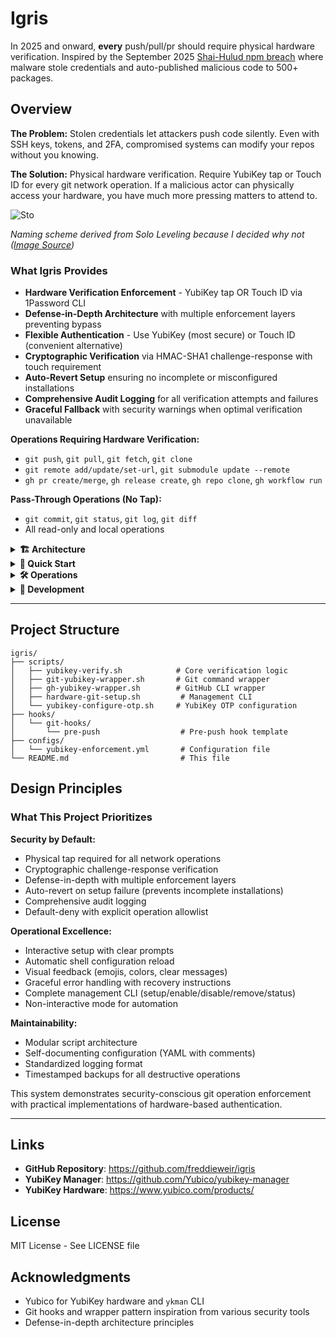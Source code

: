 # Igris

In 2025 and onward, **every** push/pull/pr should require physical hardware verification. Inspired by the September 2025 [Shai-Hulud npm breach](https://www.cisa.gov/news-events/alerts/2025/09/23/widespread-supply-chain-compromise-impacting-npm-ecosystem) where malware stole credentials and auto-published malicious code to 500+ packages.

## Overview

**The Problem:** Stolen credentials let attackers push code silently. Even with SSH keys, tokens, and 2FA, compromised systems can modify your repos without you knowing.

**The Solution:** Physical hardware verification. Require YubiKey tap or Touch ID for every git network operation. If a malicious actor can physically access your hardware, you have much more pressing matters to attend to.

![Sto](https://github.com/user-attachments/assets/4ece2970-c744-4fa1-84fc-e901a73e89e6)

_Naming scheme derived from Solo Leveling because I decided why not ([Image Source](https://solo-leveling.fandom.com/wiki/Shadow_Preservation?file=Sto.jpg))_

### What Igris Provides

- **Hardware Verification Enforcement** - YubiKey tap OR Touch ID via 1Password CLI
- **Defense-in-Depth Architecture** with multiple enforcement layers preventing bypass
- **Flexible Authentication** - Use YubiKey (most secure) or Touch ID (convenient alternative)
- **Cryptographic Verification** via HMAC-SHA1 challenge-response with touch requirement
- **Auto-Revert Setup** ensuring no incomplete or misconfigured installations
- **Comprehensive Audit Logging** for all verification attempts and failures
- **Graceful Fallback** with security warnings when optimal verification unavailable

**Operations Requiring Hardware Verification:**
- `git push`, `git pull`, `git fetch`, `git clone`
- `git remote add/update/set-url`, `git submodule update --remote`
- `gh pr create/merge`, `gh release create`, `gh repo clone`, `gh workflow run`

**Pass-Through Operations (No Tap):**
- `git commit`, `git status`, `git log`, `git diff`
- All read-only and local operations

<details>
<summary><strong>🏗️ Architecture</strong></summary>

## System Architecture

Igris implements a defense-in-depth security model with three enforcement layers:

### Enforcement Layers

```
🔒 Igris Security Enforcement
│
├── Layer 1: Shell Wrappers
│   ├── git-yubikey-wrapper.sh      → Intercepts git commands
│   └── gh-yubikey-wrapper.sh       → Intercepts GitHub CLI commands
│
├── Layer 2: Git Hooks
│   └── pre-push hook               → Catches direct binary invocations
│
└── Layer 3: YubiKey Verification
    └── yubikey-verify.sh           → Cryptographic challenge-response
```

### Security Flow

**Shell Wrapper Layer (Primary):**
1. User executes `git push origin main`
2. Shell function intercepts command
3. Detects network operation
4. Triggers YubiKey verification
5. Only proceeds if verification succeeds

**Git Hook Layer (Secondary):**
1. Even if wrappers bypassed (direct binary call)
2. Pre-push hook executes before network operation
3. Requires YubiKey verification again
4. Aborts push if verification fails

**YubiKey Verification Core:**
1. Detects YubiKey presence via `ykman`
2. Generates random 32-byte challenge
3. Sends challenge to YubiKey OTP slot 2
4. Requires physical tap (hardware enforced)
5. Validates HMAC-SHA1 response
6. Logs attempt (success/failure/timeout)

### Verification Methods (Priority Order)

1. **YubiKey OTP with Required Touch** (MOST SECURE)
   - Cryptographic HMAC-SHA1 challenge-response
   - Touch flag enforced on YubiKey slot 2
   - Random 32-byte challenge per operation
   - Hardware-verified physical presence
   - Preferred method for maximum security

2. **Touch ID via 1Password CLI** (SECURE)
   - Biometric authentication using macOS Secure Enclave
   - Requires 1Password CLI with biometric unlock enabled
   - Hardware-backed (Touch ID sensor)
   - Excellent alternative when YubiKey unavailable
   - macOS only

3. **YubiKey OTP without Guaranteed Touch** (ACCEPTABLE)
   - Used if slot not configured with --touch flag
   - Still cryptographic verification
   - Warns user to reconfigure for maximum security

**Note**: All insecure fallback methods (FIDO2 presence, simple presence) have been removed. Operations fail hard if proper verification cannot be achieved.

### Shell Integration

The system integrates with your shell configuration (~/.zshrc or ~/.bashrc):

```bash
# Wrapper functions
git() {
    "/path/to/git-yubikey-wrapper.sh" "$@"
}

gh() {
    "/path/to/gh-yubikey-wrapper.sh" "$@"
}

# Environment variables
export TOMB_DIR="/path/to/igris"
export TOMB_YUBIKEY_ENABLED=true
```

Wrappers intercept commands transparently while preserving all git/gh functionality and completions.

### Data Persistence

**Verification Logs:**
- Location: `~/.tomb-yubikey-verifications.log`
- Format: ISO 8601 timestamp, status, operation, method, serial number
- Monitors for repeated failures (alerts after 5 failures)

**Backups:**
- Location: `~/.tomb-yubikey-backup/`
- Contains timestamped shell config backups
- Removal creates comprehensive backup in `removal-TIMESTAMP/`

</details>

<details>
<summary><strong>🚀 Quick Start</strong></summary>

## Quick Start

### Prerequisites

**Hardware Verification (Choose One or Both):**

**Option 1: YubiKey (Most Secure)**
- YubiKey 4/5 series with OTP support
- `ykman` (YubiKey Manager CLI)

```bash
# macOS
brew install ykman

# Linux (Ubuntu/Debian)
sudo apt install yubikey-manager

# Linux (Fedora/RHEL)
sudo dnf install yubikey-manager

# Verify installation
ykman list
# Should show: YubiKey 5C Nano (Serial: 12345678)
```

**Option 2: Touch ID (Convenient Alternative - macOS only)**
- macOS device with Touch ID sensor
- 1Password CLI (`op`)
- 1Password app with biometric unlock configured

```bash
# macOS
brew install 1password-cli

# Sign in to 1Password
op signin

# Configure 1Password app for Touch ID:
# 1. Open 1Password app
# 2. Settings → Security
# 3. Enable "Unlock with Touch ID"
# 4. Set "Auto-lock" to short duration (1-5 min recommended)

# Verify biometric unlock works
op item list  # Should trigger Touch ID prompt
```

> **Important**: Touch ID security depends on 1Password app settings. For effective verification, enable "Require Touch ID" and set a short auto-lock timeout in 1Password preferences.

**General Requirements:**
- `git` (2.0+)
- Bash or Zsh shell

**Platform Support:**
- ✅ macOS (YubiKey + Touch ID)
- ✅ Linux (YubiKey only)
- ❌ Windows (not yet supported)

### Installation

**1. Clone Repository:**
```bash
git clone https://github.com/freddieweir/igris.git
cd igris
```

**2. Configure Hardware Verification:**

*If using YubiKey:*
```bash
./scripts/yubikey-configure-otp.sh configure
```
This sets up HMAC-SHA1 challenge-response with required touch on slot 2.

*If using Touch ID:*
```bash
# Ensure 1Password CLI is signed in
op signin

# Verify biometric unlock works
op account list  # Should trigger Touch ID
```

**3. Install Enforcement System:**
```bash
./scripts/hardware-git-setup.sh setup
```

Interactive setup process:
- Detects available hardware (YubiKey and/or Touch ID)
- Installs shell wrappers for git/gh commands
- Configures global git hooks via template directory
- Backs up existing shell configuration
- **Requires hardware verification to complete** (proves physical access)
- Auto-reverts if verification fails

**4. Reload Shell Configuration:**
```bash
# Zsh
source ~/.zshrc

# Bash (macOS)
source ~/.bash_profile

# Bash (Linux)
source ~/.bashrc

# Or restart your terminal
```

### First Use

**Test Verification:**
```bash
./scripts/hardware-git-setup.sh test
```

**Verify Status:**
```bash
./scripts/hardware-git-setup.sh status
```

Expected output:
```
Enforcement: ✅ ENABLED
YubiKey:     ✅ Connected (YubiKey 5C Nano)
Touch ID:    ✅ Available (via 1Password CLI)
Wrappers:    ✅ Installed (git, gh)
Hooks:       ✅ Configured (global template)
```

**Try a Git Operation:**
```bash
git push origin main
```

**With YubiKey:**
```
🔑 Hardware verification required for: git push origin main
✅ YubiKey detected: Serial 12345678
ℹ️  Verifying with OTP challenge-response (requires physical tap)...
ℹ️  👆 TAP YOUR YUBIKEY NOW to verify (timeout: 10s)
[Tap your YubiKey]
✅ YubiKey tap verified! (2s)
✅ Verification successful! Proceeding with git push
[push proceeds normally]
```

**With Touch ID (no YubiKey connected):**
```
🔑 Hardware verification required for: git push origin main
ℹ️  Verifying with Touch ID via 1Password CLI...
ℹ️  👆 TOUCH ID REQUIRED to verify operation
[Touch the Touch ID sensor]
✅ Touch ID verified! (1s)
✅ Verification successful! Proceeding with git push
[push proceeds normally]
```

### Optional: Multi-Repository Installation

To install hooks in all workspace repositories:

```bash
./scripts/hardware-git-setup.sh setup --all-repos
```

This installs pre-push hooks in repositories listed in `configs/yubikey-enforcement.yml`:
- `/Users/fweir/git/internal/repos/carian-observatory`
- `/Users/fweir/git/internal/repos/fifth-symphony`
- `/Users/fweir/git/internal/repos/EchoLink-Reborn`

</details>

<details>
<summary><strong>🛠️ Operations</strong></summary>

## Daily Operations

### Common Commands

| Task | Command | Description |
|------|---------|-------------|
| **Check Status** | `./scripts/hardware-git-setup.sh status` | Show enforcement state and hardware availability |
| **Test Verification** | `./scripts/hardware-git-setup.sh test` | Test hardware verification (YubiKey or Touch ID) |
| **Disable Enforcement** | `./scripts/hardware-git-setup.sh disable` | Temporarily disable |
| **Enable Enforcement** | `./scripts/hardware-git-setup.sh enable` | Re-enable after disable |
| **Remove System** | `./scripts/hardware-git-setup.sh remove` | Complete uninstall |

### YubiKey OTP Management

| Task | Command | Description |
|------|---------|-------------|
| **Check Slot Status** | `./scripts/yubikey-configure-otp.sh status` | Show OTP configuration |
| **Configure Slot 2** | `./scripts/yubikey-configure-otp.sh configure` | Setup challenge-response |
| **Delete Slot 2** | `./scripts/yubikey-configure-otp.sh delete` | Remove OTP configuration |

### Management Workflow

**Temporarily Disable (Emergency):**
```bash
# Keep configuration, just disable checks
./scripts/hardware-git-setup.sh disable

# Work without tap requirement
git push  # No tap required

# Re-enable when ready
./scripts/hardware-git-setup.sh enable
```

**Environment Variable Override:**
```bash
# One-time bypass (use with caution)
export TOMB_YUBIKEY_ENABLED=false
git push  # Will work without tap (with warnings)
unset TOMB_YUBIKEY_ENABLED
```

**Complete Removal:**
```bash
./scripts/hardware-git-setup.sh remove
```

Creates timestamped backup in `~/.tomb-yubikey-backup/removal-TIMESTAMP/` containing:
- Shell configuration before removal
- Pre-push hooks from all repositories
- Configuration files

### Troubleshooting

**"No YubiKey detected":**
```bash
# Check if YubiKey is recognized
ykman list

# Try replugging YubiKey
# Check USB connection
# Try different USB port
```

**"OTP Slot 2 is empty":**
```bash
# Configure OTP slot 2 with touch requirement
./scripts/yubikey-configure-otp.sh configure

# Verify configuration
./scripts/yubikey-configure-otp.sh status
```

**"Timeout waiting for tap":**
- YubiKey has 10-second timeout
- Watch for blinking LED indicating tap needed
- Ensure good finger contact with touch sensor
- Try tapping more firmly

**"1Password CLI not signed in":**
```bash
# Sign in to 1Password
op signin

# Verify biometric unlock is enabled
op account list  # Should trigger Touch ID

# Check 1Password app settings for biometric unlock
```

**"Touch ID verification failed":**
- Ensure Touch ID is enabled in System Settings
- Check 1Password CLI biometric unlock is enabled in 1Password app
- Try: `op signin` to refresh authentication
- Verify Touch ID sensor is working: System Settings → Touch ID & Password

**"Timeout waiting for Touch ID":**
- Touch ID has 10-second timeout
- Ensure finger is clean and dry
- Try different finger if enrolled with multiple
- Check System Settings for Touch ID configuration

**"Verification failed in pre-push hook":**
- Shell wrapper may have been bypassed
- Hook provides secondary enforcement
- Check status: `./scripts/hardware-git-setup.sh status`
- Verify wrappers installed: `grep "YubiKey" ~/.zshrc`

**Wrapper Not Working After Setup:**
```bash
# Reload shell configuration
source ~/.zshrc  # or ~/.bashrc

# Or restart terminal
exit
# Open new terminal

# Verify installation
./scripts/hardware-git-setup.sh status
```

**Multiple YubiKey Serials:**

Edit `configs/yubikey-enforcement.yml`:
```yaml
devices:
  allowed_serials:
    - 12345678  # Primary YubiKey
    - 87654321  # Backup YubiKey
  require_specific_device: false  # Allow any from list
```

### Verification Logs

**View Recent Verifications:**
```bash
tail -20 ~/.tomb-yubikey-verifications.log
```

**Check for Failures:**
```bash
grep "FAILURE\|TIMEOUT" ~/.tomb-yubikey-verifications.log
```

**Log Format:**
```
2025-10-01T14:23:45+0000 [SUCCESS] git push - OTP-TOUCH - Serial: 12345678
2025-10-01T14:25:12+0000 [TIMEOUT] git push - OTP-TOUCH - Serial: 12345678
2025-10-01T14:26:03+0000 [FAILURE] git fetch - no_device - Serial: n/a
```

</details>

<details>
<summary><strong>🔧 Development</strong></summary>

## Development & Customization

### Adding New Git Operations

**Edit Wrapper:** `scripts/git-yubikey-wrapper.sh`

```bash
# Add to NETWORK_OPERATIONS array
NETWORK_OPERATIONS=(
    "push"
    "pull"
    "fetch"
    "clone"
    "your-new-operation"  # Add here
)
```

**Update Configuration:** `configs/yubikey-enforcement.yml`

```yaml
operations:
  git:
    your_new_operation: required  # Add policy
```

### Adding GitHub CLI Operations

**Edit Wrapper:** `scripts/gh-yubikey-wrapper.sh`

Follow same pattern as git wrapper for `gh` commands.

### Customizing Verification Methods

**Edit Verification Script:** `scripts/yubikey-verify.sh`

The script tries verification methods in priority order:
1. `verify_otp_touch()` - Most secure
2. `verify_otp()` - Fallback
3. `verify_fido2_presence_only()` - Insecure
4. `verify_presence()` - Last resort

To enforce only OTP with touch, remove fallback methods from `main()` function.

### Testing Changes

**Test Verification:**
```bash
./scripts/yubikey-verify.sh "test-operation"
```

**Test Wrapper:**
```bash
./scripts/git-yubikey-wrapper.sh push origin main
```

**Dry Run Setup:**
```bash
# Setup with non-interactive mode
./scripts/hardware-git-setup.sh setup --non-interactive

# Review changes before applying
grep "YubiKey" ~/.zshrc
```

### Integration with Other Tools

**Pre-commit Hooks:**
Igris uses pre-push hooks. To integrate with pre-commit framework:

```yaml
# .pre-commit-config.yaml
repos:
  - repo: local
    hooks:
      - id: yubikey-verify
        name: YubiKey Verification
        entry: /path/to/yubikey-verify.sh
        language: system
        stages: [push]
```

**CI/CD Integration:**
Disable enforcement for CI/CD runners:

```bash
# In CI/CD environment
export TOMB_YUBIKEY_ENABLED=false
```

Or use exemptions in configuration:

```yaml
exemptions:
  repos:
    - /path/to/ci-automation-repo
```

### Contributing

**Areas for Improvement:**
- [ ] FIDO2 proper implementation (not just presence check)
- [ ] Windows support (PowerShell wrappers)
- [ ] GUI installer for non-technical users
- [ ] Multi-YubiKey rotation support
- [ ] Time-based caching (tap once, valid for N minutes)
- [ ] Homebrew formula for easy installation
- [ ] Automated integration tests
- [ ] Keybase/GPG integration

**Submitting Changes:**
1. Fork the repository
2. Create feature branch: `git checkout -b feature/description`
3. Test thoroughly with your own YubiKey
4. Ensure no security regressions
5. Submit PR with clear description

</details>

---

## Project Structure

```
igris/
├── scripts/
│   ├── yubikey-verify.sh            # Core verification logic
│   ├── git-yubikey-wrapper.sh       # Git command wrapper
│   ├── gh-yubikey-wrapper.sh        # GitHub CLI wrapper
│   ├── hardware-git-setup.sh         # Management CLI
│   └── yubikey-configure-otp.sh     # YubiKey OTP configuration
├── hooks/
│   └── git-hooks/
│       └── pre-push                  # Pre-push hook template
├── configs/
│   └── yubikey-enforcement.yml       # Configuration file
└── README.md                         # This file
```

## Design Principles

### What This Project Prioritizes

**Security by Default:**
- Physical tap required for all network operations
- Cryptographic challenge-response verification
- Defense-in-depth with multiple enforcement layers
- Auto-revert on setup failure (prevents incomplete installations)
- Comprehensive audit logging
- Default-deny with explicit operation allowlist

**Operational Excellence:**
- Interactive setup with clear prompts
- Automatic shell configuration reload
- Visual feedback (emojis, colors, clear messages)
- Graceful error handling with recovery instructions
- Complete management CLI (setup/enable/disable/remove/status)
- Non-interactive mode for automation

**Maintainability:**
- Modular script architecture
- Self-documenting configuration (YAML with comments)
- Standardized logging format
- Timestamped backups for all destructive operations

This system demonstrates security-conscious git operation enforcement with practical implementations of hardware-based authentication.

---

## Links

- **GitHub Repository**: https://github.com/freddieweir/igris
- **YubiKey Manager**: https://github.com/Yubico/yubikey-manager
- **YubiKey Hardware**: https://www.yubico.com/products/

## License

MIT License - See LICENSE file

## Acknowledgments

- Yubico for YubiKey hardware and `ykman` CLI
- Git hooks and wrapper pattern inspiration from various security tools
- Defense-in-depth architecture principles

